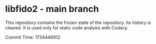 # libfido2 - main branch

This repository contains the frozen state of the repository.
Its history is cleared. It is used only for static code
analysis with Codacy.

Commit Time: 1734446912